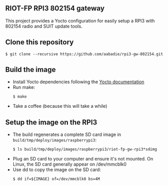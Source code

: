 ## RIOT-FP RPI3 802154 gateway

This project provides a Yocto configuration for easily setup a RPI3 with
802154 radio and SUIT update tools.

## Clone this repository

```
$ git clone --recursive https://github.com/aabadie/rpi3-gw-802154.git
```

## Build the image

- Install Yocto dependencies following the
  [Yocto documentation](https://www.yoctoproject.org/docs/1.8/yocto-project-qs/yocto-project-qs.html#packages)
- Run make:
  ```
  $ make
  ```
- Take a coffee (because this will take a while)

## Setup the image on the RPI3


- The build regenerates a complete SD card image in `build/tmp/deploy/images/raspberrypi3`:
  ```
  $ ls build/tmp/deploy/images/raspberrypi3/riot-fp-gw-rpi3*sdimg
  ```
- Plug an SD card to your computer and ensure it's not mounted. On Linux, the SD card generally
  appear on /dev/mmcblk0
- Use dd to copy the image on the SD card:
  ```
  $ dd if=${IMAGE} of=/dev/mmcblk0 bs=4M 
  ```
